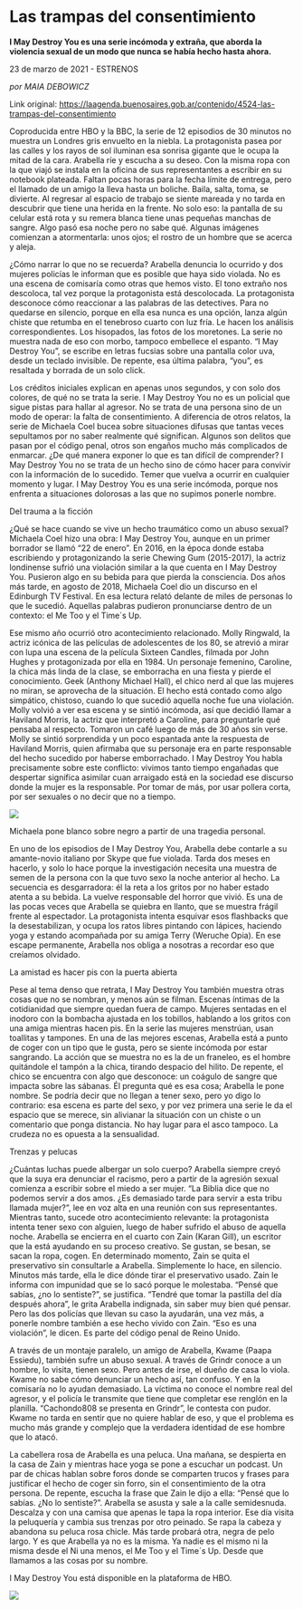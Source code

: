 # Las trampas del consentimiento

**I May Destroy You es una serie incómoda y extraña, que aborda la violencia sexual de un modo que nunca se había hecho hasta ahora.**

23 de marzo de 2021 - ESTRENOS

_por MAIA DEBOWICZ_

Link original: https://laagenda.buenosaires.gob.ar/contenido/4524-las-trampas-del-consentimiento



Coproducida entre HBO y la BBC, la serie de 12 episodios de 30 minutos no muestra un Londres gris envuelto en la niebla. La protagonista pasea por las calles y los rayos de sol iluminan esa sonrisa gigante que le ocupa la mitad de la cara. Arabella ríe y escucha a su deseo. Con la misma ropa con la que viajó se instala en la oficina de sus representantes a escribir en su notebook plateada. Faltan pocas horas para la fecha límite de entrega, pero el llamado de un amigo la lleva hasta un boliche. Baila, salta, toma, se divierte. Al regresar al espacio de trabajo se siente mareada y no tarda en descubrir que tiene una herida en la frente. No solo eso: la pantalla de su celular está rota y su remera blanca tiene unas pequeñas manchas de sangre. Algo pasó esa noche pero no sabe qué. Algunas imágenes comienzan a atormentarla: unos ojos; el rostro de un hombre que se acerca y aleja.




¿Cómo narrar lo que no se recuerda? Arabella denuncia lo ocurrido y dos mujeres policías le informan que es posible que haya sido violada. No es una escena de comisaría como otras que hemos visto. El tono extraño nos descoloca, tal vez porque la protagonista está descolocada. La protagonista desconoce cómo reaccionar a las palabras de las detectives. Para no quedarse en silencio, porque en ella esa nunca es una opción, lanza algún chiste que retumba en el tenebroso cuarto con luz fría. Le hacen los análisis correspondientes. Los hisopados, las fotos de los moretones. La serie no muestra nada de eso con morbo, tampoco embellece el espanto. “I May Destroy You”, se escribe en letras fucsias sobre una pantalla color uva, desde un teclado invisible. De repente, esa última palabra, “you”, es resaltada y borrada de un solo click.




Los créditos iniciales explican en apenas unos segundos, y con solo dos colores, de qué no se trata la serie. I May Destroy You no es un policial que sigue pistas para hallar al agresor. No se trata de una persona sino de un modo de operar: la falta de consentimiento. A diferencia de otros relatos, la serie de Michaela Coel bucea sobre situaciones difusas que tantas veces sepultamos por no saber realmente qué significan. Algunos son delitos que pasan por el código penal, otros son engaños mucho más complicados de enmarcar. ¿De qué manera exponer lo que es tan difícil de comprender? I May Destroy You no se trata de un hecho sino de cómo hacer para convivir con la información de lo sucedido. Temer que vuelva a ocurrir en cualquier momento y lugar. I May Destroy You es una serie incómoda, porque nos enfrenta a situaciones dolorosas a las que no supimos ponerle nombre.




Del trauma a la ficción




¿Qué se hace cuando se vive un hecho traumático como un abuso sexual? Michaela Coel hizo una obra: I May Destroy You, aunque en un primer borrador se llamó “22 de enero”. En 2016, en la época donde estaba escribiendo y protagonizando la serie Chewing Gum (2015-2017), la actriz londinense sufrió una violación similar a la que cuenta en I May Destroy You. Pusieron algo en su bebida para que pierda la consciencia. Dos años más tarde, en agosto de 2018, Michaela Coel dio un discurso en el Edinburgh TV Festival. En esa lectura relató delante de miles de personas lo que le sucedió. Aquellas palabras pudieron pronunciarse dentro de un contexto: el Me Too y el Time´s Up.




Ese mismo año ocurrió otro acontecimiento relacionado. Molly Ringwald, la actriz icónica de las películas de adolescentes de los 80, se atrevió a mirar con lupa una escena de la película Sixteen Candles, filmada por John Hughes y protagonizada por ella en 1984. Un personaje femenino, Caroline, la chica más linda de la clase, se emborracha en una fiesta y pierde el conocimiento. Geek (Anthony Michael Hall), el chico nerd al que las mujeres no miran, se aprovecha de la situación. El hecho está contado como algo simpático, chistoso, cuando lo que sucedió aquella noche fue una violación. Molly volvió a ver esa escena y se sintió incómoda, así que decidió llamar a Haviland Morris, la actriz que interpretó a Caroline, para preguntarle qué pensaba al respecto. Tomaron un café luego de más de 30 años sin verse. Molly se sintió sorprendida y un poco espantada ante la respuesta de Haviland Morris, quien afirmaba que su personaje era en parte responsable del hecho sucedido por haberse emborrachado. I May Destroy You habla precisamente sobre este conflicto: vivimos tanto tiempo engañadas que despertar significa asimilar cuan arraigado está en la sociedad ese discurso donde la mujer es la responsable. Por tomar de más, por usar pollera corta, por ser sexuales o no decir que no a tiempo.




![](https://cdn.flowlikemusic.com/files/images/42963/43d6274b-4fec-4951-97d5-54a397b48c14.jpeg)




Michaela pone blanco sobre negro a partir de una tragedia personal.




En uno de los episodios de I May Destroy You, Arabella debe contarle a su amante-novio italiano por Skype que fue violada. Tarda dos meses en hacerlo, y solo lo hace porque la investigación necesita una muestra de semen de la persona con la que tuvo sexo la noche anterior al hecho. La secuencia es desgarradora: él la reta a los gritos por no haber estado atenta a su bebida. La vuelve responsable del horror que vivió. Es una de las pocas veces que Arabella se quiebra en llanto, que se muestra frágil frente al espectador. La protagonista intenta esquivar esos flashbacks que la desestabilizan, y ocupa los ratos libres pintando con lápices, haciendo yoga y estando acompañada por su amiga Terry (Weruche Opia). En ese escape permanente, Arabella nos obliga a nosotras a recordar eso que creíamos olvidado.




La amistad es hacer pis con la puerta abierta




Pese al tema denso que retrata, I May Destroy You también muestra otras cosas que no se nombran, y menos aún se filman. Escenas íntimas de la cotidianidad que siempre quedan fuera de campo. Mujeres sentadas en el inodoro con la bombacha ajustada en los tobillos, hablando a los gritos con una amiga mientras hacen pis. En la serie las mujeres menstrúan, usan toallitas y tampones. En una de las mejores escenas, Arabella está a punto de coger con un tipo que le gusta, pero se siente incómoda por estar sangrando. La acción que se muestra no es la de un franeleo, es el hombre quitándole el tampón a la chica, tirando despacio del hilito. De repente, el chico se encuentra con algo que desconoce: un coágulo de sangre que impacta sobre las sábanas. Él pregunta qué es esa cosa; Arabella le pone nombre. Se podría decir que no llegan a tener sexo, pero yo digo lo contrario: esa escena es parte del sexo, y por vez primera una serie le da el espacio que se merece, sin alivianar la situación con un chiste o un comentario que ponga distancia. No hay lugar para el asco tampoco. La crudeza no es opuesta a la sensualidad.




Trenzas y pelucas




¿Cuántas luchas puede albergar un solo cuerpo? Arabella siempre creyó que la suya era denunciar el racismo, pero a partir de la agresión sexual comienza a escribir sobre el miedo a ser mujer. “La Biblia dice que no podemos servir a dos amos. ¿Es demasiado tarde para servir a esta tribu llamada mujer?”, lee en voz alta en una reunión con sus representantes. Mientras tanto, sucede otro acontecimiento relevante: la protagonista intenta tener sexo con alguien, luego de haber sufrido el abuso de aquella noche. Arabella se encierra en el cuarto con Zain (Karan Gill), un escritor que la está ayudando en su proceso creativo. Se gustan, se besan, se sacan la ropa, cogen. En determinado momento, Zain se quita el preservativo sin consultarle a Arabella. Simplemente lo hace, en silencio. Minutos más tarde, ella le dice dónde tirar el preservativo usado. Zain le informa con impunidad que se lo sacó porque le molestaba. “Pensé que sabías, ¿no lo sentiste?”, se justifica. “Tendré que tomar la pastilla del día después ahora”, le grita Arabella indignada, sin saber muy bien qué pensar. Pero las dos policías que llevan su caso la ayudarán, una vez más, a ponerle nombre también a ese hecho vivido con Zain. “Eso es una violación”, le dicen. Es parte del código penal de Reino Unido.




A través de un montaje paralelo, un amigo de Arabella, Kwame (Paapa Essiedu), también sufre un abuso sexual. A través de Grindr conoce a un hombre, lo visita, tienen sexo. Pero antes de irse, el dueño de casa lo viola. Kwame no sabe cómo denunciar un hecho así, tan confuso. Y en la comisaría no lo ayudan demasiado. La víctima no conoce el nombre real del agresor, y el policía le transmite que tiene que completar ese renglón en la planilla. “Cachondo808 se presenta en Grindr”, le contesta con pudor. Kwame no tarda en sentir que no quiere hablar de eso, y que el problema es mucho más grande y complejo que la verdadera identidad de ese hombre que lo atacó.




La cabellera rosa de Arabella es una peluca. Una mañana, se despierta en la casa de Zain y mientras hace yoga se pone a escuchar un podcast. Un par de chicas hablan sobre foros donde se comparten trucos y frases para justificar el hecho de coger sin forro, sin el consentimiento de la otra persona. De repente, escucha la frase que Zain le dijo a ella: “Pensé que lo sabías. ¿No lo sentiste?”. Arabella se asusta y sale a la calle semidesnuda. Descalza y con una camisa que apenas le tapa la ropa interior. Ese día visita la peluquería y cambia sus trenzas por otro peinado. Se rapa la cabeza y abandona su peluca rosa chicle. Más tarde probará otra, negra de pelo largo. Y es que Arabella ya no es la misma. Ya nadie es el mismo ni la misma desde el Ni una menos, el Me Too y el Time´s Up. Desde que llamamos a las cosas por su nombre.




I May Destroy You está disponible en la plataforma de HBO.




[![](https://img.youtube.com/vi/5pK2AMzTcfY/0.jpg)](https://www.youtube.com/watch?v=5pK2AMzTcfY)




